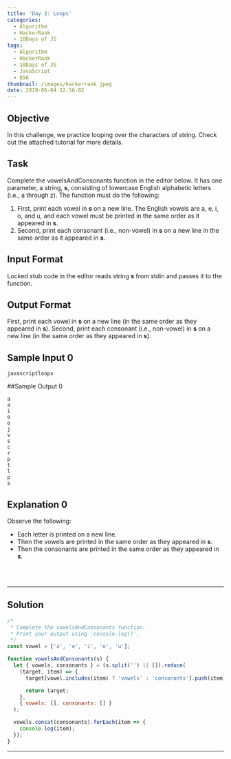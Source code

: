 ```yaml
---
title: 'Day 2: Loops'
categories:
  - Algorithm
  - HackerRank
  - 10Days of JS
tags:
  - Algorithm
  - HackerRank
  - 10Days of JS
  - JavaScript
  - ES6
thumbnail: /images/hackerrank.jpeg
date: 2019-06-04 12:56:02
---
```


## Objective

In this challenge, we practice looping over the characters of string. Check out the attached tutorial for more details.

<!-- more -->

## Task

Complete the vowelsAndConsonants function in the editor below. It has one parameter, a string, **s**, consisting of lowercase English alphabetic letters (i.e., a through z). The function must do the following:

1. First, print each vowel in **s** on a new line. The English vowels are a, e, i, o, and u, and each vowel must be printed in the same order as it appeared in **s**.
2. Second, print each consonant (i.e., non-vowel) in **s** on a new line in the same order as it appeared in **s**.

## Input Format

Locked stub code in the editor reads string **s** from stdin and passes it to the function.

## Output Format

First, print each vowel in **s** on a new line (in the same order as they appeared in **s**). Second, print each consonant (i.e., non-vowel) in **s** on a new line (in the same order as they appeared in **s**).

## Sample Input 0

```
javascriptloops
```

##Sample Output 0

```
a
a
i
o
o
j
v
s
c
r
p
t
l
p
s
```

## Explanation 0

Observe the following:

- Each letter is printed on a new line.
- Then the vowels are printed in the same order as they appeared in **s**.
- Then the consonants are printed in the same order as they appeared in **s**.

<br/>
<br/>

---

## Solution

```javascript
/*
 * Complete the vowelsAndConsonants function.
 * Print your output using 'console.log()'.
 */
const vowel = ['a', 'e', 'i', 'o', 'u'];

function vowelsAndConsonants(s) {
  let { vowels, consonants } = (s.split('') || []).reduce(
    (target, item) => {
      target[vowel.includes(item) ? 'vowels' : 'consonants'].push(item);

      return target;
    },
    { vowels: [], consonants: [] }
  );

  vowels.concat(consonants).forEach(item => {
    console.log(item);
  });
}
```

---
